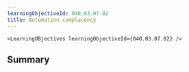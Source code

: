 ```yaml
---
learningObjectiveId: 040.03.07.02
title: Automation complacency
---
```


```tsx eval
<LearningOBjectives learningObjectiveId={040.03.07.02} />
```

## Summary
